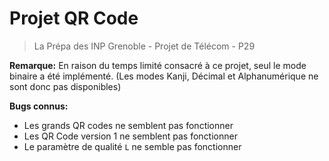 # Projet QR Code
> La Prépa des INP Grenoble - Projet de Télécom - P29

**Remarque:** En raison du temps limité consacré à ce projet, seul le mode binaire a été implémenté. (Les modes Kanji, Décimal et Alphanumérique ne sont donc pas disponibles)

**Bugs connus:**
- Les grands QR codes ne semblent pas fonctionner
- Les QR Code version 1 ne semblent pas fonctionner
- Le paramètre de qualité `L` ne semble pas fonctionner
